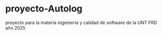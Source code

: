 # proyecto-Autolog
proyecto para la materia ingenieria y calidad de software de la UNT FRD año 2025
